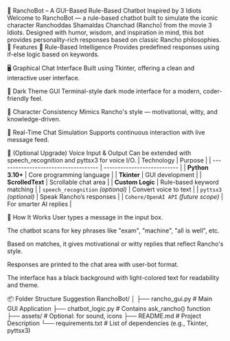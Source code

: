 🧠 RanchoBot – A GUI-Based Rule-Based Chatbot Inspired by 3 Idiots
Welcome to RanchoBot — a rule-based chatbot built to simulate the iconic character Ranchoddas Shamaldas Chanchad (Rancho) from the movie 3 Idiots. Designed with humor, wisdom, and inspiration in mind, this bot provides personality-rich responses based on classic Rancho philosophies.
🎯 Features
🧠 Rule-Based Intelligence
Provides predefined responses using if-else logic based on keywords.

🖥️ Graphical Chat Interface
Built using Tkinter, offering a clean and interactive user interface.

🎨 Dark Theme GUI
Terminal-style dark mode interface for a modern, coder-friendly feel.

📜 Character Consistency
Mimics Rancho's style — motivational, witty, and knowledge-driven.

💬 Real-Time Chat Simulation
Supports continuous interaction with live message feed.

🎤 (Optional Upgrade) Voice Input & Output
Can be extended with speech_recognition and pyttsx3 for voice I/O.
| Technology                           | Purpose                     |
| ------------------------------------ | --------------------------- |
| **Python 3.10+**                     | Core programming language   |
| **Tkinter**                          | GUI development             |
| **ScrolledText**                     | Scrollable chat area        |
| **Custom Logic**                     | Rule-based keyword matching |
| `speech_recognition` *(optional)*    | Convert voice to text       |
| `pyttsx3` *(optional)*               | Speak Rancho’s responses    |
| `Cohere/OpenAI API` *(future scope)* | For smarter AI replies      |

🧪 How It Works
User types a message in the input box.

The chatbot scans for key phrases like "exam", "machine", "all is well", etc.

Based on matches, it gives motivational or witty replies that reflect Rancho's style.

Responses are printed to the chat area with user-bot format.

The interface has a black background with light-colored text for readability and theme.

📦 Folder Structure Suggestion
RanchoBot/
│
├── rancho_gui.py            # Main GUI Application
├── chatbot_logic.py         # Contains ask_rancho() function
├── assets/                  # Optional: for sound, icons
├── README.md                # Project Description
└── requirements.txt         # List of dependencies (e.g., Tkinter, pyttsx3)
